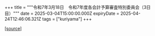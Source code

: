 +++
title = """令和7年3月18日　令和7年度各会計予算審査特別委員会（3日目）"""
date = 2025-03-04T15:00:00.000Z
expiryDate = 2025-04-24T12:46:06.321Z
tags = ["kuriyama"]
+++


[[source]](https://www.town.kuriyama.hokkaido.jp/site/gikai/30680.html)
